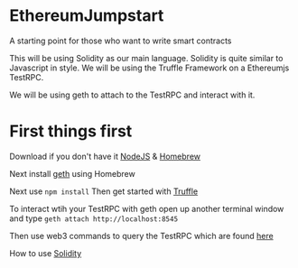 # EthereumJumpstart
A starting point for those who want to write smart contracts

This will be using Solidity as our main language. Solidity is quite similar to Javascript in style.
We will be using the Truffle Framework on a Ethereumjs TestRPC.

We will be using geth to attach to the TestRPC and interact with it.

# First things first
Download if you don't have it
[NodeJS](https://www.google.com "NodeJS Homepage") &
[Homebrew](https://brew.sh)

Next install [geth](https://github.com/ethereum/go-ethereum/wiki/Installation-Instructions-for-Mac "Geth Install Instructions") using Homebrew

Next use `npm install`
Then get started with [Truffle](http://truffleframework.com/docs/getting_started/project)

To interact wtih your TestRPC with geth open up another terminal window and type `geth attach http://localhost:8545`

Then use web3 commands to query the TestRPC which are found [here](https://github.com/ethereum/wiki/wiki/JavaScript-API)

How to use [Solidity](http://solidity.readthedocs.io/en/develop/introduction-to-smart-contracts.html)
